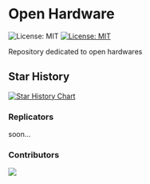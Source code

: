 # Open Hardware

![License: MIT](https://img.shields.io/badge/License-MIT-yellow.svg)   [![License: MIT](https://img.shields.io/badge/License-CC--MIT-lightgrey.svg)](./LICENSE)

Repository dedicated to open hardwares

## Star History

[![Star History Chart](https://api.star-history.com/svg?repos=fablabcasafirjan/Open_Hardware&type=Date)](https://www.star-history.com/#fablabcasafirjan/Open_Hardware&Date)


### Replicators

soon...


### Contributors
<a href="https://github.com/fablabcasafirjan/Open_Hardware/graphs/contributors">
  <img src="https://contrib.rocks/image?repo=fablabcasafirjan/Open_Hardware" />
</a>



